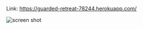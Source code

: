 Link: https://guarded-retreat-78244.herokuapp.com/

![screen shot](https://user-images.githubusercontent.com/30612691/38707406-17dc7120-3e66-11e8-930b-8d82134fcca3.png)
